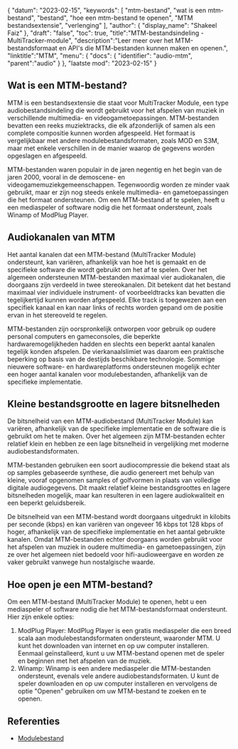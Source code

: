 {
"datum": "2023-02-15",
  "keywords": [
"mtm-bestand",
"wat is een mtm-bestand",
"bestand",
"hoe een mtm-bestand te openen",
"MTM bestandsextensie",
"verlenging"
],
  "author": {
"display_name": "Shakeel Faiz"
},
"draft": "false",
"toc": true,
"title":"MTM-bestandsindeling - MultiTracker-module",
  "description":"Leer meer over het MTM-bestandsformaat en API's die MTM-bestanden kunnen maken en openen.",
"linktitle":"MTM",
  "menu": {
    "docs": {
      "identifier": "audio-mtm",
"parent":"audio"
}
},
"laatste mod": "2023-02-15"
}

## Wat is een MTM-bestand?

MTM is een bestandsextensie die staat voor MultiTracker Module, een type audiobestandsindeling die wordt gebruikt voor het afspelen van muziek in verschillende multimedia- en videogametoepassingen. MTM-bestanden bevatten een reeks muziektracks, die elk afzonderlijk of samen als een complete compositie kunnen worden afgespeeld. Het formaat is vergelijkbaar met andere modulebestandsformaten, zoals MOD en S3M, maar met enkele verschillen in de manier waarop de gegevens worden opgeslagen en afgespeeld.

MTM-bestanden waren populair in de jaren negentig en het begin van de jaren 2000, vooral in de demoscene- en videogamemuziekgemeenschappen. Tegenwoordig worden ze minder vaak gebruikt, maar er zijn nog steeds enkele multimedia- en gametoepassingen die het formaat ondersteunen. Om een MTM-bestand af te spelen, heeft u een mediaspeler of software nodig die het formaat ondersteunt, zoals Winamp of ModPlug Player.

## Audiokanalen van MTM

Het aantal kanalen dat een MTM-bestand (MultiTracker Module) ondersteunt, kan variëren, afhankelijk van hoe het is gemaakt en de specifieke software die wordt gebruikt om het af te spelen. Over het algemeen ondersteunen MTM-bestanden maximaal vier audiokanalen, die doorgaans zijn verdeeld in twee stereokanalen. Dit betekent dat het bestand maximaal vier individuele instrument- of voorbeeldtracks kan bevatten die tegelijkertijd kunnen worden afgespeeld. Elke track is toegewezen aan een specifiek kanaal en kan naar links of rechts worden gepand om de positie ervan in het stereoveld te regelen.

MTM-bestanden zijn oorspronkelijk ontworpen voor gebruik op oudere personal computers en gameconsoles, die beperkte hardwaremogelijkheden hadden en slechts een beperkt aantal kanalen tegelijk konden afspelen. De vierkanaalslimiet was daarom een praktische beperking op basis van de destijds beschikbare technologie. Sommige nieuwere software- en hardwareplatforms ondersteunen mogelijk echter een hoger aantal kanalen voor modulebestanden, afhankelijk van de specifieke implementatie.

## Kleine bestandsgrootte en lagere bitsnelheden

De bitsnelheid van een MTM-audiobestand (MultiTracker Module) kan variëren, afhankelijk van de specifieke implementatie en de software die is gebruikt om het te maken. Over het algemeen zijn MTM-bestanden echter relatief klein en hebben ze een lage bitsnelheid in vergelijking met moderne audiobestandsformaten.

MTM-bestanden gebruiken een soort audiocompressie die bekend staat als op samples gebaseerde synthese, die audio genereert met behulp van kleine, vooraf opgenomen samples of golfvormen in plaats van volledige digitale audiogegevens. Dit maakt relatief kleine bestandsgroottes en lagere bitsnelheden mogelijk, maar kan resulteren in een lagere audiokwaliteit en een beperkt geluidsbereik.

De bitsnelheid van een MTM-bestand wordt doorgaans uitgedrukt in kilobits per seconde (kbps) en kan variëren van ongeveer 16 kbps tot 128 kbps of hoger, afhankelijk van de specifieke implementatie en het aantal gebruikte kanalen. Omdat MTM-bestanden echter doorgaans worden gebruikt voor het afspelen van muziek in oudere multimedia- en gametoepassingen, zijn ze over het algemeen niet bedoeld voor hifi-audioweergave en worden ze vaker gebruikt vanwege hun nostalgische waarde.

## Hoe open je een MTM-bestand?

Om een MTM-bestand (MultiTracker Module) te openen, hebt u een mediaspeler of software nodig die het MTM-bestandsformaat ondersteunt. Hier zijn enkele opties:

1. ModPlug Player: ModPlug Player is een gratis mediaspeler die een breed scala aan modulebestandsformaten ondersteunt, waaronder MTM. U kunt het downloaden van internet en op uw computer installeren. Eenmaal geïnstalleerd, kunt u uw MTM-bestand openen met de speler en beginnen met het afspelen van de muziek.
2. Winamp: Winamp is een andere mediaspeler die MTM-bestanden ondersteunt, evenals vele andere audiobestandsformaten. U kunt de speler downloaden en op uw computer installeren en vervolgens de optie "Openen" gebruiken om uw MTM-bestand te zoeken en te openen.

## Referenties
* [Modulebestand](https://en.wikipedia.org/wiki/Module_file)

